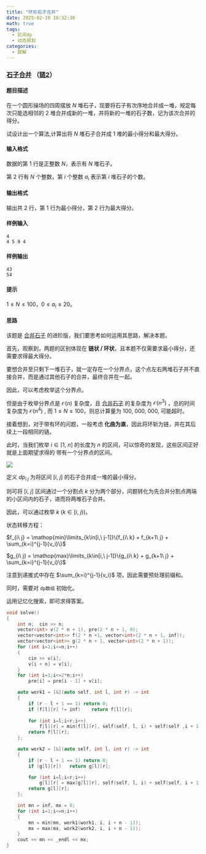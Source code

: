 ```yaml
---
title: "环形石子合并"     
date: 2025-02-10 18:32:38
math: true
tags: 
  - 区间dp
  - 动态规划
categories: 
  - 题解
---
```


### [石子合并](https://www.luogu.com.cn/problem/P1880) （[链2](https://ybt.ssoier.cn/problem_show.php?pid=1569)）

#### 题目描述

在一个圆形操场的四周摆放 $N$ 堆石子，现要将石子有次序地合并成一堆，规定每次只能选相邻的 $2$ 堆合并成新的一堆，并将新的一堆的石子数，记为该次合并的得分。

试设计出一个算法,计算出将 $N$ 堆石子合并成 $1$ 堆的最小得分和最大得分。

#### 输入格式

数据的第 $1$ 行是正整数 $N$，表示有 $N$ 堆石子。

第 $2$ 行有 $N$ 个整数，第 $i$ 个整数 $a_i$ 表示第 $i$ 堆石子的个数。

#### 输出格式

输出共 $2$ 行，第 $1$ 行为最小得分，第 $2$ 行为最大得分。

#### 样例输入

```
4
4 5 9 4
```

#### 样例输出

```
43
54
```

#### 提示

$1\leq N\leq 100$，$0\leq a_i\leq 20$。

#### 思路

该题是 [合并石子](https://linyisu.github.io/2025/02/10/%E5%90%88%E5%B9%B6%E7%9F%B3%E5%AD%90/) 的进阶版，我们要思考如何运用其思路，解决本题。

首先，观察到，两题的区别体现在 **链状 / 环状**，且本题不仅需要求最小得分，还需要求得最大得分。

要想合并至只剩下一堆石子，就一定存在一个分界点，这个点左右两堆石子并不直接合并，而是通过其他石子的合并，最终合并在一起。

因此，可以考虑枚举这个分界点。

但是由于枚举分界点是 $\mathcal O(n)$ 复杂度，且 [合并石子](https://linyisu.github.io/2025/02/10/%E5%90%88%E5%B9%B6%E7%9F%B3%E5%AD%90/) 的复杂度为 $\mathcal O(n^3)$ ，总的时间复杂度为 $\mathcal O(n^4)$ , 而 $1\leq N\leq 100$，则总计算量为 $100,\ 000,\ 000$, 可能超时。

接着想到，对于带有环的问题，一般考虑 **化曲为直**，因此将环斩为链，并在其后续上一段相同的链。

此时，当我们枚举 $i\in [1,\ n]$ 的长度为 $n$ 的区间，可以惊奇的发现，这些区间正好就是上面期望求得的 带有一个分界点的区间。

![](https://img.dexbug.com/i/2025/03/17/qvl9st.png)

定义 $dp_{i\ j}$ 为将区间 $[i,\ j]$ 的石子合并成一堆的最小得分。

则可将 $[i,\ j]$ 区间通过一个分割点 $k$ 分为两个部分，问题转化为先合并分割点两端的小区间内的石子，进而将两堆石子合并。

因此，可以通过枚举 $k\ (k \in [i,\ j))$。

状态转移方程：

$f_{i\ j} = \mathop{min}\limits_{k\in[i,\ j-1]}\{f_{i\ k} + f_{k+1\ j} + \sum_{k=i}^{j-1}{v_i}\}$

$g_{i\ j} = \mathop{max}\limits_{k\in[i,\ j-1]}\{g_{i\ k} + g_{k+1\ j} + \sum_{k=i}^{j-1}{v_i}\}$

注意到递推式中存在 $\sum_{k=i}^{j-1}{v_i}$ 项，因此需要预处理前缀和。

同时，需要对 `dp数组` 初始化。

运用记忆化搜索，即可求得答案。

```cpp
void solve()
{
    int n;  cin >> n;
    vector<int> v(2 * n + 1), pre(2 * n + 1, 0);
    vector<vector<int>> f(2 * n +1, vector<int>(2 * n + 1, inf));
    vector<vector<int>> g(2 * n + 1, vector<int>(2 * n + 1));
    for (int i=1;i<=n;i++)
    {
        cin >> v[i];
        v[i + n] = v[i];
    }
    for (int i=1;i<=2*n;i++)
        pre[i] = pre[i - 1] + v[i];

    auto work1 = [&](auto self, int l, int r) -> int
    {
        if (r - l + 1 == 1) return 0;
        if (f[l][r] != inf)    return f[l][r];
        
        for (int i=l;i<r;i++)
            f[l][r] = min(f[l][r], self(self, l, i) + self(self ,i + 1, r) + pre[r] - pre[l - 1]);
        return f[l][r];
    };

    auto work2 = [&](auto self, int l, int r) -> int
    {
        if (r - l + 1 == 1) return 0;
        if (g[l][r])   return g[l][r];

        for (int i=l;i<r;i++)
            g[l][r] = max(g[l][r], self(self, l, i) + self(self, i + 1, r) + pre[r] - pre[l - 1]);
        return g[l][r];
    };

    int mn = inf, mx = 0;
    for (int i=1;i<=n;i++)
    {
        mn = min(mn, work1(work1, i, i + n - 1));
        mx = max(mx, work2(work2, i, i + n - 1));
    }
    cout << mn << _endl << mx;
}
```


